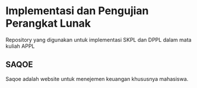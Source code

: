 # Implementasi dan Pengujian Perangkat Lunak

Repository yang digunakan untuk implementasi SKPL dan DPPL dalam mata kuliah APPL

## SAQOE

Saqoe adalah website untuk menejemen keuangan khususnya mahasiswa.

